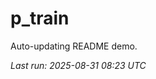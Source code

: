 # p_train

Auto-updating README demo.

<!--START_SECTION:status-->
_Last run: 2025-08-31 08:23 UTC_
<!--END_SECTION:status-->

































































































































































































































































